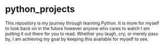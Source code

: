 # python_projects

This repository is my journey through learning Python. It is more for myself to look back on in the future however anyone who cares to
watch I am putting it out there for you to read. Whether you laugh, cry, or merely pass by, I am achieving my goal by keeping this
available for myself to see.
